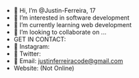 - 👋 Hi, I’m @Justin-Ferreira, 17
- 👀 I’m interested in software development
- 🌱 I’m currently learning web development
- 💞️ I’m looking to collaborate on ...
- GET IN CONTACT:
- 💚 Instagram:
- 💙 Twitter: 
- 📧 Email: justinferreiracode@gmail.com
- Website: (Not Online)

<!---
Justin-Ferreira/Justin-Ferreira is a ✨ special ✨ repository because its `README.md` (this file) appears on your GitHub profile.
You can click the Preview link to take a look at your changes.
--->

